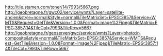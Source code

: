 http://tile.stamen.com/toner/14/7993/5667.png
http://geobretagne.fr/gwc02/service/wmts?Layer=satellite-ancien&style=normal&Style=normal&TileMatrixSet=EPSG:3857&Service=WMTS&Request=GetTile&Version=1.0.0&Format=image%2Fjpeg&TileMatrix=EPSG:3857:14&TileCol=7993&TileRow=5667
http://geobretagne.fr/geoserver/gwc/service/wmts?Layer=photo:ir-composite&style=normal&TileMatrixSet=EPSG:3857&Service=WMTS&Request=GetTile&Version=1.0.0&Format=image%2Fjpeg&TileMatrix=EPSG:3857:14&TileCol=7993&TileRow=5667
